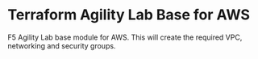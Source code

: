 # Terraform Agility Lab Base for AWS
F5 Agility Lab base module for AWS.  This will create the required VPC, networking and security groups.
